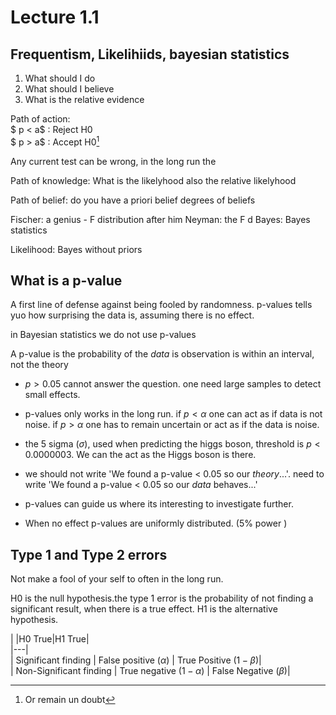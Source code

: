 # Lecture 1.1

## Frequentism, Likelihiids, bayesian statistics
1. What should I do
1. What should I believe
1. What is the relative evidence

Path of action:  
$ p < a$ : Reject H0   
$ p > a$ : Accept H0[^1]

[^1]: Or remain un doubt 

Any current test can be wrong, in the long run the 

Path of knowledge:
What is the likelyhood 
also the relative likelyhood


Path of belief:
do you have a priori belief
degrees of beliefs    

 Fischer: a genius - F distribution after him
 Neyman: the F d
 Bayes: Bayes statistics
 
 Likelihood: Bayes without priors


## What is a p-value

A first line of defense against being fooled by randomness. p-values tells yuo how surprising the data is, assuming there is no effect.

in Bayesian statistics we do not use p-values  

A p-value is the probability of the *data* is observation is within an interval, not the theory

* $p > 0.05$ cannot answer the question. one need large samples to detect small effects.

* p-values only works in the long run. 
if $p < \alpha$ one can act as if data is not noise. if $p > \alpha$ one has to remain uncertain or act as if the data is noise.
    

* the 5 sigma $(\sigma)$, used when predicting the higgs boson, threshold is $p < 0.0000003$. We can the act as the Higgs boson is there.

* we should not write 'We found a p-value < 0.05 so our *theory*...'. need to write 'We found a p-value < 0.05 so our *data* behaves...'

* p-values can guide us where its interesting to investigate further.

* When no effect p-values are uniformly distributed. (5% power )

## Type 1 and Type 2 errors
Not make a fool of your self to often in the long run.

H0 is the null hypothesis.the type 1 error is the probability of not finding a significant result, when there is a true effect.
H1 is the alternative hypothesis. 

|    |H0 True|H1 True|  
|---|  
| Significant finding      | False positive $(\alpha)$ | True Positive $(1-\beta)$|  
| Non-Significant finding | True negative $(1 -\alpha)$ | False Negative $(\beta)$|








